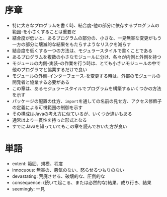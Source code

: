 # 序章

- 特に大きなプログラムを書く時、結合度-他の部分に依存するプログラムの範囲-を小さくすることは重要だ
- 結合度が低いと、あるプログラムの部分の、小さな、一見無害な変更がもう一方の部分に壊滅的な結果をもたらすようなリスクを減らす
- 結合度を低くする一つの方法は、モジュラースタイルで書くことである
- あるプログラムを複数の小さなモジュールに分け、各々が内側と外側を持つ
- モジュールの内側-実装-の作業を行う時は、とても小さいモジュールの中で他のプログラマと協業するだけで良い
- モジュールの外側-インターフェース-を変更する時は、外部のモジュールの開発者と協業する必要がある
- この章は、あるモジュラースタイルでプログラムを構築するいくつかの方法を示す
- パッケージの配置の仕方、`import`を通しての名前の見せ方、アクセス修飾子の定義による可視範囲の制御を示す
- その構成はJavaの考え方に似ているが、いくつか違いもある
- 通常はより一貫性を持った形式となる
- すでにJavaを知っていてもこの章を読んでおいた方が良い

# 単語

- extent: 範囲、規模、程度
- innocuous: 無害の、悪気のない、怒らせるつもりのない
- devastating: 荒廃させる、破壊的な、圧倒的な
- consequence: (続いて起こる、または必然的な)結果、成り行き、結果
- seemingly: 一見
